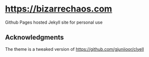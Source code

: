 # https://bizarrechaos.com

Github Pages hosted Jekyll site for personal use

## Acknowledgments

The theme is a tweaked version of https://github.com/gjuniioor/clyell

